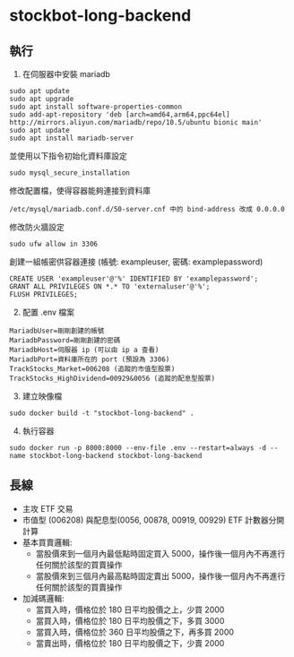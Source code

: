 # stockbot-long-backend
## 執行
1. 在伺服器中安裝 mariadb
  ```
  sudo apt update
  sudo apt upgrade
  sudo apt install software-properties-common
  sudo add-apt-repository 'deb [arch=amd64,arm64,ppc64el] http://mirrors.aliyun.com/mariadb/repo/10.5/ubuntu bionic main'
  sudo apt update
  sudo apt install mariadb-server
  ```
  並使用以下指令初始化資料庫設定
  ```
  sudo mysql_secure_installation
  ```
  修改配置檔，使得容器能夠連接到資料庫
  ```
  /etc/mysql/mariadb.conf.d/50-server.cnf 中的 bind-address 改成 0.0.0.0
  ```
  修改防火牆設定
  ```
  sudo ufw allow in 3306
  ```
  創建一組帳密供容器連接 (帳號: exampleuser, 密碼: examplepassword)
  ```
  CREATE USER 'exampleuser'@'%' IDENTIFIED BY 'examplepassword';
  GRANT ALL PRIVILEGES ON *.* TO 'externaluser'@'%';
  FLUSH PRIVILEGES;
  ```

2. 配置 .env 檔案
```
MariadbUser=剛剛創建的帳號
MariadbPassword=剛剛創建的密碼
MariadbHost=伺服器 ip (可以由 ip a 查看)
MariadbPort=資料庫所在的 port (預設為 3306)
TrackStocks_Market=006208 (追蹤的市值型股票)
TrackStocks_HighDividend=00929&0056 (追蹤的配息型股票)
```
3. 建立映像檔
```
sudo docker build -t "stockbot-long-backend" .
```
4. 執行容器
```
sudo docker run -p 8000:8000 --env-file .env --restart=always -d --name stockbot-long-backend stockbot-long-backend
```
## 長線
* 主攻 ETF 交易
* 市值型 (006208) 與配息型(0056, 00878, 00919, 00929) ETF 計數器分開計算
* 基本買賣邏輯:
  * 當股價來到一個月內最低點時固定買入 5000，操作後一個月內不再進行任何關於該型的買賣操作
  * 當股價來到三個月內最高點時固定賣出 5000，操作後一個月內不再進行任何關於該型的買賣操作
* 加減碼邏輯:
  * 當買入時，價格位於 180 日平均股價之上，少買 2000
  * 當買入時，價格位於 180 日平均股價之下，多買 3000
  * 當買入時，價格位於 360 日平均股價之下，再多買 2000
  * 當賣出時，價格位於 180 日平均股價之下，少賣 2000